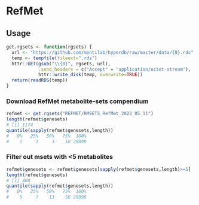 RefMet
=====

## Usage
  
```r
get.rgsets <- function(rgsets) {
  url <- "https://github.com/montilab/hyperdb/raw/master/data/{0}.rds"
  temp <- tempfile(fileext=".rds")
  httr::GET(gsub("\\{0}", rgsets, url), 
            .send_headers = c("Accept" = "application/octet-stream"),
            httr::write_disk(temp, overwrite=TRUE))    
  return(readRDS(temp))
}
```

### Download RefMet metabolite-sets compendium

```r
refmet <- get.rgsets("REFMET/RMSETS_RefMet_2022_05_11")
length(refmet$genesets)
# [1] 1174
quantile(sapply(refmet$genesets,length))
#   0%   25%   50%   75%  100% 
#    1     1     3    10 28098 
```

### Filter out msets with <5 metabolites

```r
refmet$genesets <- refmet$genesets[sapply(refmet$genesets,length)>=5]
length(refmet$genesets)
# [1] 488
quantile(sapply(refmet$genesets,length))
#   0%   25%   50%   75%  100% 
#    5     7    13    56 28098 
```

